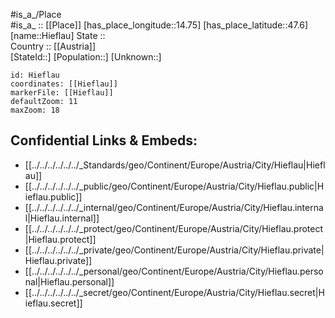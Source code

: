 ﻿---
location: [47.6,14.75] 
mapzoom: [7,12] 
mapmarker: city 
type: City
tags:
- geo/City


SpocWebEntityId: 30936
isDeleted: false
confidential: public

---
#is_a_/Place  
#is_a_ :: [[Place]] 
[has_place_longitude::14.75] 
[has_place_latitude::47.6] 
[name::Hieflau] 
State ::  
Country :: [[Austria]]  
[StateId::] 
[Population::] 
[Unknown::] 


```leaflet
id: Hieflau
coordinates: [[Hieflau]] 
markerFile: [[Hieflau]] 
defaultZoom: 11 
maxZoom: 18
```


## Confidential Links & Embeds: 
- [[../../../../../../_Standards/geo/Continent/Europe/Austria/City/Hieflau|Hieflau]] 
- [[../../../../../../_public/geo/Continent/Europe/Austria/City/Hieflau.public|Hieflau.public]] 
- [[../../../../../../_internal/geo/Continent/Europe/Austria/City/Hieflau.internal|Hieflau.internal]] 
- [[../../../../../../_protect/geo/Continent/Europe/Austria/City/Hieflau.protect|Hieflau.protect]] 
- [[../../../../../../_private/geo/Continent/Europe/Austria/City/Hieflau.private|Hieflau.private]] 
- [[../../../../../../_personal/geo/Continent/Europe/Austria/City/Hieflau.personal|Hieflau.personal]] 
- [[../../../../../../_secret/geo/Continent/Europe/Austria/City/Hieflau.secret|Hieflau.secret]] 
